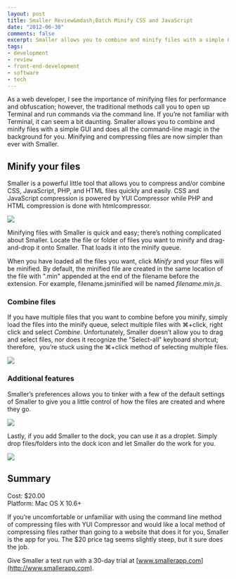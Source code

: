 ```yaml
---
layout: post
title: Smaller Review&mdash;Batch Minify CSS and JavaScript
date: "2012-06-30"
comments: false
excerpt: Smaller allows you to combine and minify files with a simple GUI and does all the command-line magic in the background for you. Minifying and compressing files are now simpler than ever with Smaller.
tags:
- development
- review
- front-end-development
- software
- tech
---
```


As a web developer, I see the importance of minifying files for performance and obfuscation; however, the traditional methods call you to open up Terminal and run commands via the command line. If you’re not familiar with Terminal, it can seem a bit daunting. Smaller allows you to combine and minify files with a simple GUI and does all the command-line magic in the background for you. Minifying and compressing files are now simpler than ever with Smaller.

## Minify your files

Smaller is a powerful little tool that allows you to compress and/or combine CSS, JavaScript, PHP, and HTML files quickly and easily. CSS and JavaScript compression is powered by YUI Compressor while PHP and HTML compression is done with htmlcompressor.

![](/assets/images/blog/2012/smaller-review/smaller-main-ui.jpg)

Minifying files with Smaller is quick and easy; there’s nothing complicated about Smaller. Locate the file or folder of files you want to minify and drag-and-drop it onto Smaller. That loads it into the minify queue.

When you have loaded all the files you want, click *Minify* and your files will be minified. By default, the minified file are created in the same location of the file with ".min" appended at the end of the filename before the extension. For example, filename.jsminified will be named *filename.min.js*.

### Combine files

If you have multiple files that you want to combine before you minify, simply load the files into the minify queue, select multiple files with ⌘+click, right click and select *Combine*. Unfortunately, Smaller doesn’t allow you to drag and select files, nor does it recognize the "Select-all" keyboard shortcut; therefore,  you’re stuck using the ⌘+click method of selecting multiple files.

![](/assets/images/blog/2012/smaller-review/smaller-combine.jpg)

### Additional features

Smaller’s preferences allows you to tinker with a few of the default settings of Smaller to give you a little control of how the files are created and where they go.

![](/assets/images/blog/2012/smaller-review/smaller-preferences.jpg)

Lastly, if you add Smaller to the dock, you can use it as a droplet. Simply drop files/folders into the dock icon and let Smaller do the work for you.

![](/assets/images/blog/2012/smaller-review/smaller-droplet.jpg)

## Summary

Cost: $20.00  
Platform: Mac OS X 10.6+

<!-- <div class="rating">
<div class="rating-bar rating-35">
<div class="rating-value">3.5</div>
</div>
</div> -->

If you’re uncomfortable or unfamiliar with using the command line method of compressing files with YUI Compressor and would like a local method of compressing files rather than going to a website that does it for you, Smaller is the app for you. The $20 price tag seems slightly steep, but it sure does the job.

Give Smaller a test run with a 30-day trial at [www.smallerapp.com](http://www.smallerapp.com).